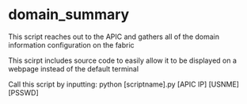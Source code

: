 # domain_summary
This script reaches out to the APIC and gathers all of the domain information configuration on the fabric

This scirpt includes source code to easily allow it to be displayed on a webpage instead of the default terminal

Call this script by inputting: python [scriptname].py [APIC IP] [USNME] [PSSWD]
